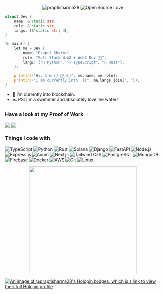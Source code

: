 <p align="center">
  <img src="https://komarev.com/ghpvc/?username=praptisharma28&label=Profile%20views&color=0e75b6&style=flat" alt="praptisharma28" style="display: inline-block;"/>
  <a href="https://github.com/ellerbrock/open-source-badge/">
    <img src="https://badges.frapsoft.com/os/v1/open-source.svg?v=102" alt="Open Source Love" style="display: inline-block;"/>
  </a>
</p>


```rust
struct Dev {
    name: &'static str,
    role: &'static str,
    langs: [&'static str; 3],
}

fn main() {
    let me = Dev {
        name: "Prapti Sharma",
        role: "Full Stack Web2 + Web3 Dev 👩‍💻",
        langs: ["🐍 Python", "⚡ TypeScript", "🦀 Rust"],
    };

    println!("Hi, I'm {} 👋\n{}", me.name, me.role);
    println!("I am currently into: {}", me.langs.join(", "));
}
```

- 🔗 I’m currently into blockchain.
- 🏊 PS: I'm a swimmer and absolutely love the water!

### Have a look at my Proof of Work  

<p align="left">
  <a href="https://gist.github.com/praptisharma28/30e664942138db0abe162f7c8e0aad85">
    <img src="https://img.shields.io/badge/-%20Notable%20Open%20Source%20Work-24292f?style=flat-square&logo=github&logoColor=white" />
  </a>
  <a href="https://gist.github.com/praptisharma28/27418977042ff37daac7d0b6de930d26">
    <img src="https://img.shields.io/badge/-%20Proof%20of%20Work-2f3136?style=flat-square&logo=github&logoColor=white" />
  </a>
</p>

### Things I code with

![TypeScript](https://img.shields.io/badge/-TypeScript-3178c6?style=flat-square&logo=typescript&logoColor=white)
![Python](https://img.shields.io/badge/-Python-3776AB?style=flat-square&logo=python&logoColor=white)
![Rust](https://img.shields.io/badge/-Rust-000000?style=flat-square&logo=rust&logoColor=white)
![Solana](https://img.shields.io/badge/-Solana-00FFA3?style=flat-square&logo=solana&logoColor=black)
![Django](https://img.shields.io/badge/-Django-092e20?style=flat-square&logo=django&logoColor=white)
![FastAPI](https://img.shields.io/badge/-FastAPI-009688?style=flat-square&logo=fastapi&logoColor=white)
![Node.js](https://img.shields.io/badge/-Node.js-339933?style=flat-square&logo=node.js&logoColor=white)
![Express.js](https://img.shields.io/badge/-Express.js-000000?style=flat-square&logo=express&logoColor=white)
![Axum](https://img.shields.io/badge/-Axum-3B275F?style=flat-square&logo=rust&logoColor=white)
![Next.js](https://img.shields.io/badge/-Next.js-000000?style=flat-square&logo=next.js&logoColor=white)
![Tailwind CSS](https://img.shields.io/badge/-Tailwind%20CSS-06b6d4?style=flat-square&logo=tailwind-css&logoColor=white)
![PostgreSQL](https://img.shields.io/badge/-PostgreSQL-336791?style=flat-square&logo=postgresql&logoColor=white)
![MongoDB](https://img.shields.io/badge/-MongoDB-47A248?style=flat-square&logo=mongodb&logoColor=white)
![Firebase](https://img.shields.io/badge/-Firebase-FFCA28?style=flat-square&logo=firebase&logoColor=black)
![Docker](https://img.shields.io/badge/-Docker-2496ED?style=flat-square&logo=docker&logoColor=white)
![AWS](https://img.shields.io/badge/-AWS-232F3E?style=flat-square&logo=amazonaws&logoColor=white)
![Git](https://img.shields.io/badge/-Git-F05032?style=flat-square&logo=git&logoColor=white)
![Linux](https://img.shields.io/badge/-Linux-FCC624?style=flat-square&logo=linux&logoColor=black)

<p align="center">
  <img src="https://github-readme-stats.vercel.app/api?username=praptisharma28&show_icons=true&count_private=true&theme=algolia&v2" width="350"/>
</p>

[![An image of @praptisharma28's Holopin badges, which is a link to view their full Holopin profile](https://holopin.me/praptisharma28)](https://holopin.io/@praptisharma28)
